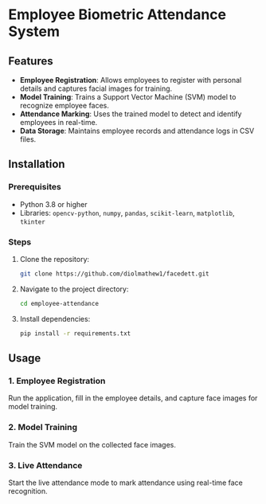 # Employee Biometric Attendance System

## Features
- **Employee Registration**: Allows employees to register with personal details and captures facial images for training.
- **Model Training**: Trains a Support Vector Machine (SVM) model to recognize employee faces.
- **Attendance Marking**: Uses the trained model to detect and identify employees in real-time.
- **Data Storage**: Maintains employee records and attendance logs in CSV files.

## Installation
### Prerequisites
- Python 3.8 or higher
- Libraries: `opencv-python`, `numpy`, `pandas`, `scikit-learn`, `matplotlib`, `tkinter`

### Steps
1. Clone the repository:
   ```bash
   git clone https://github.com/diolmathew1/facedett.git
   ```
2. Navigate to the project directory:
   ```bash
   cd employee-attendance
   ```
3. Install dependencies:
   ```bash
   pip install -r requirements.txt
   ```

## Usage
### 1. Employee Registration
Run the application, fill in the employee details, and capture face images for model training.

### 2. Model Training
Train the SVM model on the collected face images.

### 3. Live Attendance
Start the live attendance mode to mark attendance using real-time face recognition.

